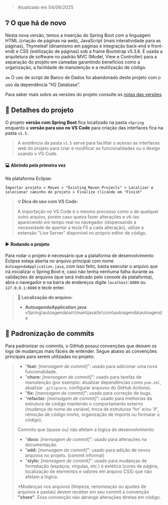> Atualizado em 04/06/2025

## :grey_question: O que há de novo

Nesta nova versão, temos a inserção do Spring Boot com a linguagem HTML (criação de páginas na web), JavaScript (mais interatividade para as páginas), Thymeleaf (dinamismo em páginas e integração back-end e front-end) e CSS (estilização de páginas) sob a frame Bootstrap v5.3.6. É usada a arquitetura de software no padrão MVC (Model, View e Controller) para a separação do projeto em camadas garantindo benefícios como a organização, a facilidade de manutenção e a reutilização de código.


:scissors: O uso de script de Banco de Dados foi abandonado deste projeto com o uso da dependência "H2 Database".

Para saber mais sobre as versões do projeto consulte as [notas das versões](https://senacspedu-my.sharepoint.com/:w:/g/personal/hector_saraujo_senacsp_edu_br/EYegAuJ9oqRMpgmQJhWFQG8BGQmUio_9-MyUHb5FBYM0LQ?e=KWezNh).

## :mag_right: Detalhes do projeto

O projeto __versão com Spring Boot__ fica localizado na pasta `vSpring` enquanto a __versão para uso no VS Code__ para criação das interfaces fica na pasta `v1.5.`

> A existência da pasta `v1.5` serve para facilitar o acesso as interfaces web do projeto para criar e modificar as funcionalidades ou o design usando o VS Code.





#### :computer: Abrindo pela primeira vez 

Na plataforma Eclipse:
```
Importar projeto > Maven > "Existing Maven Projects" > Localizar e selecionar caminho do projeto > Finalize clicando em "Finish" 
```


> **:bulb: Dica de uso com VS Code:**
>
>A importação no VS Code é o mesmo processo como o de qualquer outro arquivo, porém caso queira fazer alterações e vê-las aparecendo em tempo real no navegador (dispensando a necessidade de apertar a tecla F5 a cada alteração), utilize a extensão "Live Server" disponível no próprio editor de código.



#### :arrow_forward: Rodando o projeto 

Para rodar o projeto é necessário que a plataforma de desenvolvimento Eclipse esteja aberta no arquivo principal com nome `AutoagendaApplication.java`, com isso feito, basta executar o arquivo que irá inicializar o Spring Boot e, caso não tenha nenhuma falha durante as validações de arquivos (que será indicado pelo console da plataforma), abra o navegador e na barra de endereços digite `localhost:8080` ou `127.0.0.1:8080` e tecle enter.


> **:round_pushpin: Localização do arquivo:**
> - **AutoagendaApplication.java**:
> vSpring\autoagenda\src\main\java\br\com\autoagenda\autoagenda



## :ledger: Padronização de commits
Para padronizar os commits, o GitHub possui convenções que deixam os logs de mudanças mais fáceis de entender. Segue abaixo as convenções principais para serem utilizadas no projeto:

> - "**feat:** *[mensagem de commit]*": usado para adicionar uma nova funcionalidade.
> - "**chore:** *[mensagem de commit]"*: usado para tarefas de manutenção (por exemplo: atualizar dependências como `pom.xml`, atualizar `.gitignore`, configurar arquivos do GitHub Actions).
> - "**fix:** *[mensagem de commit]*": usado para correção de bugs.
> - "**refactor:** *[mensagem de commit]*": usado para melhorias da estrutura de código mantendo o comportamento externo (mudança de nome de variável, troca de estruturas 'for' e/ou 'if', remoção de código morto, organização de imports ou formatar o código).
>
>
> Commits que (quase ou) não afetam a lógica do desenvolvimento:
>- "**docs:** *[mensagem de commit]*": usado para alterações na documentação.
> - "**add:** *[mensagem de commit]*": usado para adição de novos arquivos no projeto. (commit informal)
> - "**style:** *[mensagem de commit]*": usado para mudanças de formatação (espaços, vírgulas, etc.) e estética (cores de página, localização de elementos e valores em arquivo CSS) que não afetam a lógica.
>
> *Mudanças nos arquivos (limpeza, renomeação ou ajustes de arquivos e pastas) devem receber em seu commit a convenção **"chore"**. Essa convenção não abrange alterações diretas em código.






